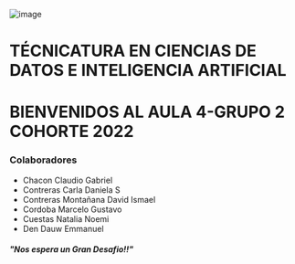 ![image](https://user-images.githubusercontent.com/101228469/172445821-245dee9a-7c37-4f00-97b4-7c03965467f3.png)
# TÉCNICATURA EN CIENCIAS DE DATOS E INTELIGENCIA ARTIFICIAL
# BIENVENIDOS AL AULA 4-GRUPO 2 COHORTE 2022
### Colaboradores 
- Chacon Claudio Gabriel
- Contreras Carla Daniela S
- Contreras Montañana David Ismael
- Cordoba Marcelo Gustavo
- Cuestas Natalia Noemi
- Den Dauw Emmanuel

#####                                           "Nos espera un Gran Desafio!!"
